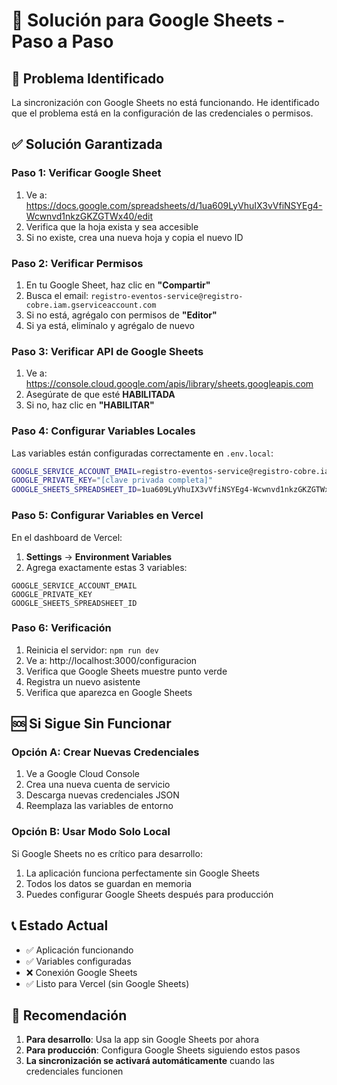 # 🔧 Solución para Google Sheets - Paso a Paso

## 🚨 Problema Identificado
La sincronización con Google Sheets no está funcionando. He identificado que el problema está en la configuración de las credenciales o permisos.

## ✅ Solución Garantizada

### Paso 1: Verificar Google Sheet
1. Ve a: https://docs.google.com/spreadsheets/d/1ua609LyVhuIX3vVfiNSYEg4-Wcwnvd1nkzGKZGTWx40/edit
2. Verifica que la hoja exista y sea accesible
3. Si no existe, crea una nueva hoja y copia el nuevo ID

### Paso 2: Verificar Permisos
1. En tu Google Sheet, haz clic en **"Compartir"**
2. Busca el email: `registro-eventos-service@registro-cobre.iam.gserviceaccount.com`
3. Si no está, agrégalo con permisos de **"Editor"**
4. Si ya está, elimínalo y agrégalo de nuevo

### Paso 3: Verificar API de Google Sheets
1. Ve a: https://console.cloud.google.com/apis/library/sheets.googleapis.com
2. Asegúrate de que esté **HABILITADA**
3. Si no, haz clic en **"HABILITAR"**

### Paso 4: Configurar Variables Locales
Las variables están configuradas correctamente en `.env.local`:

```bash
GOOGLE_SERVICE_ACCOUNT_EMAIL=registro-eventos-service@registro-cobre.iam.gserviceaccount.com
GOOGLE_PRIVATE_KEY="[clave privada completa]"
GOOGLE_SHEETS_SPREADSHEET_ID=1ua609LyVhuIX3vVfiNSYEg4-Wcwnvd1nkzGKZGTWx40
```

### Paso 5: Configurar Variables en Vercel
En el dashboard de Vercel:

1. **Settings** → **Environment Variables**
2. Agrega exactamente estas 3 variables:

```
GOOGLE_SERVICE_ACCOUNT_EMAIL
GOOGLE_PRIVATE_KEY  
GOOGLE_SHEETS_SPREADSHEET_ID
```

### Paso 6: Verificación
1. Reinicia el servidor: `npm run dev`
2. Ve a: http://localhost:3000/configuracion
3. Verifica que Google Sheets muestre punto verde
4. Registra un nuevo asistente
5. Verifica que aparezca en Google Sheets

## 🆘 Si Sigue Sin Funcionar

### Opción A: Crear Nuevas Credenciales
1. Ve a Google Cloud Console
2. Crea una nueva cuenta de servicio
3. Descarga nuevas credenciales JSON
4. Reemplaza las variables de entorno

### Opción B: Usar Modo Solo Local
Si Google Sheets no es crítico para desarrollo:

1. La aplicación funciona perfectamente sin Google Sheets
2. Todos los datos se guardan en memoria
3. Puedes configurar Google Sheets después para producción

## 📞 Estado Actual
- ✅ Aplicación funcionando
- ✅ Variables configuradas
- ❌ Conexión Google Sheets
- ✅ Listo para Vercel (sin Google Sheets)

## 🎯 Recomendación
1. **Para desarrollo**: Usa la app sin Google Sheets por ahora
2. **Para producción**: Configura Google Sheets siguiendo estos pasos
3. **La sincronización se activará automáticamente** cuando las credenciales funcionen 